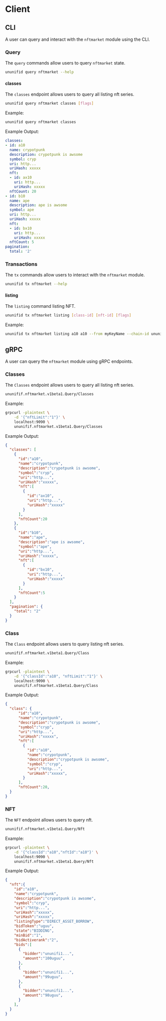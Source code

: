 <!--
order: 6
-->

# Client

## CLI

A user can query and interact with the `nftmarket` module using the CLI.

### Query

The `query` commands allow users to query `nftmarket` state.

```sh
ununifid query nftmarket --help
```
<!-- todo: write section -->
#### classes

The `classes` endpoint allows users to query all listing nft series.

```sh
ununifid query nftmarket classes [flags]
```

Example:

```sh
ununifid query nftmarket classes 
```

Example Output:

```yml
classes:
- id: a10
  name: crypotpunk
  description: crypotpunk is awsome
  symbol: cryp
  uri: http...
  uriHash: xxxxx
  nft:
  - id: ax10
    uri: http...
    uriHash: xxxxx
  nftCount: 20
- id: b10
  name: ape
  description: ape is awsome
  symbol: ape
  uri: http...
  uriHash: xxxxx
  nft:
  - id: bx10
    uri: http...
    uriHash: xxxxx
  nftCount: 5
pagination:
  total: '2'
```

### Transactions

The `tx` commands allow users to interact with the `nftmarket` module.

```sh
ununifid tx nftmarket --help
```

#### listing

The `listing` command listing NFT.

```sh
ununifid tx nftmarket listing [class-id] [nft-id] [flags]
```

Example:

```sh
ununifid tx nftmarket listing a10 a10 --from myKeyName --chain-id ununifi-x
```

<!-- todo: write section -->
## gRPC

A user can query the `nftmarket` module using gRPC endpoints.

### Classes

The `Classes` endpoint allows users to query all listing nft series.

```sh
ununifif.nftmarket.v1beta1.Query/Classes
```

Example:

```sh
grpcurl -plaintext \
    -d '{"nftLimit":"1"}' \
    localhost:9090 \
    ununifif.nftmarket.v1beta1.Query/Classes
```

Example Output:

```json
{
  "classes": [
    {
      "id":"a10",
      "name":"crypotpunk",
      "description":"crypotpunk is awsome",
      "symbol":"cryp",
      "uri":"http...",
      "uriHash":"xxxxx",
      "nft":[
        {
          "id":"ax10",
          "uri":"http...",
          "uriHash":"xxxxx"
        }
      ],
      "nftCount":20
    },
    {
      "id":"b10",
      "name":"ape",
      "description":"ape is awsome",
      "symbol":"ape",
      "uri":"http...",
      "uriHash":"xxxxx",
      "nft":[
        {
          "id":"bx10",
          "uri":"http...",
          "uriHash":"xxxxx"
        }
      ],
      "nftCount":5
    }
  ],
  "pagination": {
    "total": "2"
  }
}
```

### Class

The `Class` endpoint allows users to query listing nft series.

```sh
ununifif.nftmarket.v1beta1.Query/Class
```

Example:

```sh
grpcurl -plaintext \
    -d '{"classId":"a10", "nftLimit":"1"}' \
    localhost:9090 \
    ununifif.nftmarket.v1beta1.Query/Class
```

Example Output:

```json
{
  "class": {
      "id":"a10",
      "name":"crypotpunk",
      "description":"crypotpunk is awsome",
      "symbol":"cryp",
      "uri":"http...",
      "uriHash":"xxxxx",
      "nft":[
        {
          "id":"a10",
          "name":"crypotpunk",
          "description":"crypotpunk is awsome",
          "symbol":"cryp",
          "uri":"http...",
          "uriHash":"xxxxx",
        }
      ],
      "nftCount":20,
  }
}
```

### NFT

The `NFT` endpoint allows users to query nft.

```sh
ununifif.nftmarket.v1beta1.Query/Nft
```

Example:

```sh
grpcurl -plaintext \
    -d '{"classId":"a10","nftId":"a10"}' \
    localhost:9090 \
    ununifif.nftmarket.v1beta1.Query/Nft
```

Example Output:

```json
{
  "nft":{
    "id":"a10",
    "name":"crypotpunk",
    "description":"crypotpunk is awsome",
    "symbol":"cryp",
    "uri":"http...",
    "uriHash":"xxxxx",
    "uriHash":"xxxxx",
    "listingType":"DIRECT_ASSET_BORROW",
    "bidToken":"uguu",
    "state":"BIDDING",
    "minBid":"1",
    "bidActiverank":"2",
    "bids":[
      {
        "bidder":"ununifi1...",
        "amount":"100uguu",
      },
      {
        "bidder":"ununifi1...",
        "amount":"99uguu",
      },
      {
        "bidder":"ununifi1...",
        "amount":"98uguu",
      }
    ],
  }
}
```
